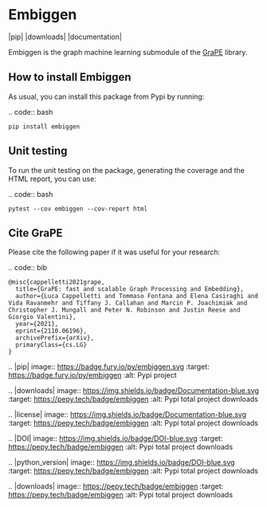 Embiggen
=========================================================================================
|pip| |downloads| |documentation|

Embiggen is the graph machine learning submodule of the [GraPE](https://github.com/AnacletoLAB/grape) library.

How to install Embiggen
-------------------------
As usual, you can install this package from Pypi by running:

.. code:: bash

    pip install embiggen

Unit testing
-----------------------------------
To run the unit testing on the package, generating
the coverage and the HTML report, you can use:

.. code:: bash

    pytest --cov embiggen --cov-report html


Cite GraPE
----------------------------------------------
Please cite the following paper if it was useful for your research:

.. code:: bib

    @misc{cappelletti2021grape,
      title={GraPE: fast and scalable Graph Processing and Embedding}, 
      author={Luca Cappelletti and Tommaso Fontana and Elena Casiraghi and Vida Ravanmehr and Tiffany J. Callahan and Marcin P. Joachimiak and Christopher J. Mungall and Peter N. Robinson and Justin Reese and Giorgio Valentini},
      year={2021},
      eprint={2110.06196},
      archivePrefix={arXiv},
      primaryClass={cs.LG}
    }

.. |pip| image:: https://badge.fury.io/py/embiggen.svg
    :target: https://badge.fury.io/py/embiggen
    :alt: Pypi project

.. |downloads| image:: https://img.shields.io/badge/Documentation-blue.svg
    :target: https://pepy.tech/badge/embiggen
    :alt: Pypi total project downloads

.. |license| image:: https://img.shields.io/badge/Documentation-blue.svg
    :target: https://pepy.tech/badge/embiggen
    :alt: Pypi total project downloads

.. |DOI| image:: https://img.shields.io/badge/DOI-blue.svg
    :target: https://pepy.tech/badge/embiggen
    :alt: Pypi total project downloads

.. |python_version| image:: https://img.shields.io/badge/DOI-blue.svg
    :target: https://pepy.tech/badge/embiggen
    :alt: Pypi total project downloads

.. |downloads| image:: https://pepy.tech/badge/embiggen
    :target: https://pepy.tech/badge/embiggen
    :alt: Pypi total project downloads